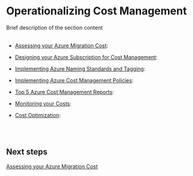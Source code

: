 # Operationalizing Cost Management
Brief description of the section content
<br />
<br />

<Navigation>
  
- [Assessing your Azure Migration Cost](3.1-Assessing%20your%20Azure%20Migration%20Cost.md):  

- [Designing your Azure Subscription for Cost Management](New-3.2-Designing-your-Azure-subscription-for-cost-management.md):  
- [Implementing Azure Naming Standards and Tagging](New-3.3-Implementing-Azure-naming-standards-and-tagging.md):  
- [Implementing Azure Cost Management Policies](New-3.4-Implementing-Azure-cost-management-policies.md):  
- [Top 5 Azure Cost Management Reports](New-3.5-Top-5-Azure-cost-management-reports.md):  
- [Monitoring your Costs](New-3.6-Monitoring-your-costs.md):  
- [Cost Optimization](New-3.7-Cost-Optimization.md):  
<br />
<br />
  
## Next steps
[Assessing your Azure Migration Cost](3.1-Assessing-your-Azure-migration-cost.md)
